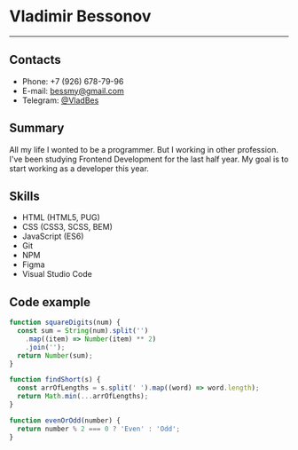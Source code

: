 # Vladimir Bessonov
---

## Contacts
* Phone: +7 (926) 678-79-96
* E-mail: bessmy@gmail.com
* Telegram: [@VladBes](https://t.me/VladBes)

## Summary
All my life I wonted to be a programmer. But I working in other profession.
I've been studying Frontend Development for the last half year. My goal is to start working as a developer this year.

## Skills
- HTML (HTML5, PUG)
- CSS (CSS3, SCSS, BEM)
- JavaScript (ES6)
- Git
- NPM
- Figma
- Visual Studio Code

## Code example
```js
function squareDigits(num) {
  const sum = String(num).split('')
    .map((item) => Number(item) ** 2)
    .join('');
  return Number(sum);
}

function findShort(s) {
  const arrOfLengths = s.split(' ').map((word) => word.length);
  return Math.min(...arrOfLengths);
}

function evenOrOdd(number) {
  return number % 2 === 0 ? 'Even' : 'Odd';
}
```